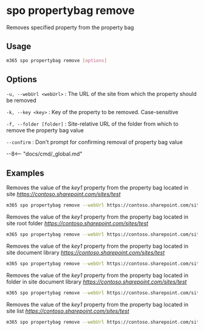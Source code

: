 # spo propertybag remove

Removes specified property from the property bag

## Usage

```sh
m365 spo propertybag remove [options]
```

## Options

`-u, --webUrl <webUrl>`
: The URL of the site from which the property should be removed

`-k, --key <key>`
: Key of the property to be removed. Case-sensitive

`-f, --folder [folder]`
: Site-relative URL of the folder from which to remove the property bag value

`--confirm`
: Don't prompt for confirming removal of property bag value

--8<-- "docs/cmd/_global.md"

## Examples

Removes the value of the _key1_ property from the property bag located in site _https://contoso.sharepoint.com/sites/test_

```sh
m365 spo propertybag remove --webUrl https://contoso.sharepoint.com/sites/test --key key1
```

Removes the value of the _key1_ property from the property bag located in site root folder _https://contoso.sharepoint.com/sites/test_

```sh
m365 spo propertybag remove --webUrl https://contoso.sharepoint.com/sites/test --key key1 --folder / --confirm
```

Removes the value of the _key1_ property from the property bag located in site document library _https://contoso.sharepoint.com/sites/test_

```sh
m365 spo propertybag remove --webUrl https://contoso.sharepoint.com/sites/test --key key1 --folder '/Shared Documents'
```

Removes the value of the _key1_ property from the property bag located in folder in site document library _https://contoso.sharepoint.com/sites/test_

```sh
m365 spo propertybag remove --webUrl https://contoso.sharepoint.com/sites/test --key key1 --folder '/Shared Documents/MyFolder'
```

Removes the value of the _key1_ property from the property bag located in site list _https://contoso.sharepoint.com/sites/test_

```sh
m365 spo propertybag remove --webUrl https://contoso.sharepoint.com/sites/test --key key1 --folder /Lists/MyList
```
